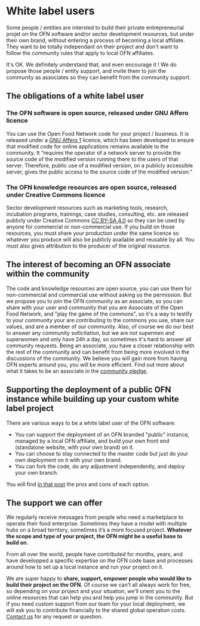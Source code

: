 # White label users

Some people / entities are intersted to build their private entrepreneurial projet on the OFN software and/or sector development resources, but under their own brand, without entering a process of becoming a local affiliate. They want to be totally independant on their project and don't want to follow the community rules that apply to local OFN affiliates.

It's OK. We definitely understand that, and even encourage it ! We do propose those people / entity support, and invite them to join the community as associates so they can benefit from the community support.

## The obligations of a white label user

### **The OFN software is open source, released under GNU Affero licence**

You can use the Open Food Network code for your project / business. It is released under a [GNU Affero 1](http://www.gnu.org/licenses/agpl-3.0.html) licence, which has been developed to ensure that modified code for online applications remains available to the community. It “requires the operator of a network server to provide the source code of the modified version running there to the users of that server. Therefore, public use of a modified version, on a publicly accessible server, gives the public access to the source code of the modified version.”

### The OFN knowledge resources are open source, released under Creative Commons licence

Sector development resources such as marketing tools, research, incubation programs, trainings, case studies, consulting, etc. are released publicly under Creative Commons [CC BY-SA 4.0](https://creativecommons.org/licenses/by-sa/4.0/) so they can be used by anyone for commercial or non-commercial use. If you build on those resources, you must share your production under the same licence so whatever you produce will also be publicly available and reusable by all. You must also gives attribution to the producer of the original resource.

## The interest of becoming an OFN associate within the community

The code and knowledge resources are open source, you can use them for non-commercial and commercial use without asking us the permission. But we propose you to join the OFN community as an associate, so you can share with your user and community that you are Associate of the Open Food Network, and "play the game of the commons", so it's a way to testify to your community your are contributing to the commons you use, share our values, and are a member of our community. Also, of course we do our best to answer any community sollicitation, but we are not supermen and superwomen and only have 24h a day, so sometimes it's hard to answer all community requests. Being an associate, you have a closer relationship with the rest of the community and can benefit from being more involved in the discussions of the community. We believe you will gain more from having OFN experts around you, you will be more efficient. Find out more about what it takes to be an associate in the [community pledge](https://community.openfoodnetwork.org/t/ofn-community-pledge-v1-0-1-june-2017/948).

## Supporting the deployment of a public OFN instance while building up your custom white label project

There are various ways to be a white label user of the OFN software:

* You can support the deployment of an OFN branded "public" instance, managed by a local OFN affiliate, and build your own front end \(standalone website, with your own brand\) on it.
* You can choose to stay connected to the master code but just do your own deployment on it with your own brand.
* You can fork the code, do any adjustment independently, and deploy your own branch.

You will find [in that post](https://community.openfoodnetwork.org/t/i-want-to-use-ofn-for-my-project-should-i-set-up-a-private-instance-or-build-upon-contribute-to-the-creation-of-a-local-public-infrastructure/827) the pros and cons of each option.

## The support we can offer

We regularly receive messages from people who need a marketplace to operate their food enterprise. Sometimes they have a model with multiple hubs on a broad territory, sometimes it’s a more focused project. **Whatever the scope and type of your project, the OFN might be a useful base to build on**.

From all over the world, people have contributed for months, years, and have developped a specific expertise on the OFN code base and processes around how to set up a local instance and run your project on it.

We are super happy to **share, support, empower people who would like to build their project on the OFN.** Of course we can’t all always work for free, so depending on your project and your situation, we’ll orient you to the online resources that can help you and help you jump in the community. But if you need custom support from our team for your local deployment, we will ask you to contribute financially to the shared global operation costs. [Contact us](contact-us.md) for any request or question.

